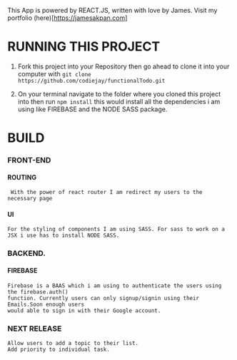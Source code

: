 This App is powered by REACT.JS, written with love by James. Visit my portfolio (here)[https://jamesakpan.com]


# RUNNING THIS PROJECT
1. Fork this project into your Repository  then go ahead to clone it into your computer with ```git clone https://github.com/codiejay/functionalTodo.git```

1. On your terminal navigate to the folder where you cloned this project into then run ```npm install``` this would install all the dependencies i am using like FIREBASE and the NODE SASS package. 

# BUILD
 ### FRONT-END
   #### ROUTING
     With the power of react router I am redirect my users to the necessary page
   #### UI
    For the styling of components I am using SASS. For sass to work on a JSX i use has to install NODE SASS. 
    
 ### BACKEND.
   #### FIREBASE
    Firebase is a BAAS which i am using to authenticate the users using the firebase.auth() 
    function. Currently users can only signup/signin using their Emails.Soon enough users 
    would able to sign in with their Google account.     


 ### NEXT RELEASE
    Allow users to add a topic to their list. 
    Add priority to individual task.
